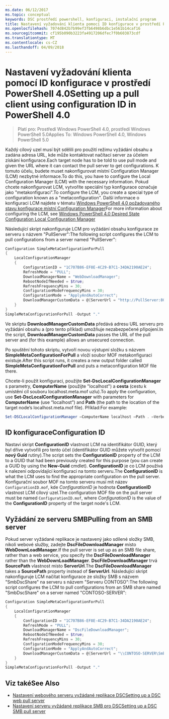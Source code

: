 ```yaml
---
ms.date: 06/12/2017
ms.topic: conceptual
keywords: DSC prostředí powershell, konfiguraci, instalační program
title: Nastavení vyžadování klienta pomocí ID konfigurace v prostředí PowerShell 4.0
ms.openlocfilehash: 7074d842b7b99ef3fb6498b6dbc1e561b14caf16
ms.sourcegitcommit: cf195b090b3223fa4917206dfec7f0b603873cdf
ms.translationtype: MT
ms.contentlocale: cs-CZ
ms.lasthandoff: 04/09/2018
---
```

# <a name="setting-up-a-pull-client-using-configuration-id-in-powershell-40"></a><span data-ttu-id="878dd-103">Nastavení vyžadování klienta pomocí ID konfigurace v prostředí PowerShell 4.0</span><span class="sxs-lookup"><span data-stu-id="878dd-103">Setting up a pull client using configuration ID in PowerShell 4.0</span></span>

><span data-ttu-id="878dd-104">Platí pro: Prostředí Windows PowerShell 4.0, prostředí Windows PowerShell 5.0</span><span class="sxs-lookup"><span data-stu-id="878dd-104">Applies To: Windows PowerShell 4.0, Windows PowerShell 5.0</span></span>

<span data-ttu-id="878dd-105">Každý cílový uzel musí být sdělili pro použití režimu vyžádání obsahu a zadána adresa URL, kde může kontaktovat načítací server za účelem získání konfigurace.</span><span class="sxs-lookup"><span data-stu-id="878dd-105">Each target node has to be told to use pull mode and given the URL where it can contact the pull server to get configurations.</span></span> <span data-ttu-id="878dd-106">K tomuto účelu, budete muset nakonfigurovat místní Configuration Manager (LCM) nezbytné informace.</span><span class="sxs-lookup"><span data-stu-id="878dd-106">To do this, you have to configure the Local Configuration Manager (LCM) with the necessary information.</span></span> <span data-ttu-id="878dd-107">Pokud chcete nakonfigurovat LCM, vytvoříte speciální typ konfigurace označuje jako "metakonfiguraci".</span><span class="sxs-lookup"><span data-stu-id="878dd-107">To configure the LCM, you create a special type of configuration known as a "metaconfiguration".</span></span> <span data-ttu-id="878dd-108">Další informace o konfiguraci LCM najdete v tématu [Windows PowerShell 4.0 požadovaného stavu konfigurace místní Configuration Manager](metaConfig4.md)</span><span class="sxs-lookup"><span data-stu-id="878dd-108">For more information about configuring the LCM, see [Windows PowerShell 4.0 Desired State Configuration Local Configuration Manager](metaConfig4.md)</span></span>

<span data-ttu-id="878dd-109">Následující skript nakonfiguruje LCM pro vyžádání obsahu konfigurace ze serveru s názvem "PullServer":</span><span class="sxs-lookup"><span data-stu-id="878dd-109">The following script configures the LCM to pull configurations from a server named "PullServer":</span></span>

```powershell
Configuration SimpleMetaConfigurationForPull
{
    LocalConfigurationManager
    {
        ConfigurationID = "1C707B86-EF8E-4C29-B7C1-34DA2190AE24";
        RefreshMode = "PULL";
        DownloadManagerName = "WebDownloadManager";
        RebootNodeIfNeeded = $true;
        RefreshFrequencyMins = 30;
        ConfigurationModeFrequencyMins = 30;
        ConfigurationMode = "ApplyAndAutoCorrect";
        DownloadManagerCustomData = @{ServerUrl = "http://PullServer:8080/PSDSCPullServer/PSDSCPullServer.svc"; AllowUnsecureConnection = “TRUE”}
    }
}
SimpleMetaConfigurationForPull -Output "."
```

<span data-ttu-id="878dd-110">Ve skriptu **DownloadManagerCustomData** předává adresu URL serveru pro vyžádání obsahu a (pro tento příklad) umožňuje nezabezpečené připojení.</span><span class="sxs-lookup"><span data-stu-id="878dd-110">In the script, **DownloadManagerCustomData** passes the URL of the pull server and (for this example) allows an unsecured connection.</span></span>

<span data-ttu-id="878dd-111">Po spuštění tohoto skriptu, vytvoří novou výstupní složku s názvem **SimpleMetaConfigurationForPull** a vloží soubor MOF metakonfiguraci existuje.</span><span class="sxs-lookup"><span data-stu-id="878dd-111">After this script runs, it creates a new output folder called **SimpleMetaConfigurationForPull** and puts a metaconfiguration MOF file there.</span></span>

<span data-ttu-id="878dd-112">Chcete-li použít konfiguraci, použijte **Set-DscLocalConfigurationManager** s parametry, **ComputerName** (použijte "localhost") a **cesta** (cestu k umístění cíl souboru localhost.meta.mof uzlu).</span><span class="sxs-lookup"><span data-stu-id="878dd-112">To apply the configuration, use **Set-DscLocalConfigurationManager** with parameters for **ComputerName** (use “localhost”) and **Path** (the path to the location of the target node’s localhost.meta.mof file).</span></span> <span data-ttu-id="878dd-113">Příklad:</span><span class="sxs-lookup"><span data-stu-id="878dd-113">For example:</span></span>
```powershell
Set-DSCLocalConfigurationManager –ComputerName localhost –Path . –Verbose.
```

## <a name="configuration-id"></a><span data-ttu-id="878dd-114">ID konfigurace</span><span class="sxs-lookup"><span data-stu-id="878dd-114">Configuration ID</span></span>
<span data-ttu-id="878dd-115">Nastaví skript **ConfigurationID** vlastnost LCM na identifikátor GUID, který byl dříve vytvořili pro tento účel (identifikátor GUID můžete vytvořit pomocí **nový Guid** rutiny).</span><span class="sxs-lookup"><span data-stu-id="878dd-115">The script sets the **ConfigurationID** property of the LCM to a GUID that had been previously created for this purpose (you can create a GUID by using the **New-Guid** cmdlet).</span></span> <span data-ttu-id="878dd-116">**ConfigurationID** je co LCM používá k nalezení odpovídající konfiguraci na tomto serveru.</span><span class="sxs-lookup"><span data-stu-id="878dd-116">The **ConfigurationID** is what the LCM uses to find the appropriate configuration on the pull server.</span></span> <span data-ttu-id="878dd-117">Konfigurační soubor MOF na tomto serveru musí mít název `ConfigurationID.mof`, kde *ConfigurationID* je hodnota **ConfigurationID** vlastnost LCM cílový uzel.</span><span class="sxs-lookup"><span data-stu-id="878dd-117">The configuration MOF file on the pull server must be named `ConfigurationID.mof`, where *ConfigurationID* is the value of the **ConfigurationID** property of the target node's LCM.</span></span>

## <a name="pulling-from-an-smb-server"></a><span data-ttu-id="878dd-118">Vyžádání ze serveru SMB</span><span class="sxs-lookup"><span data-stu-id="878dd-118">Pulling from an SMB server</span></span>

<span data-ttu-id="878dd-119">Pokud server vyžádané replikace je nastavený jako sdílené složky SMB, nikoli webové služby, zadejte **DscFileDownloadManager** místo **WebDownLoadManager**.</span><span class="sxs-lookup"><span data-stu-id="878dd-119">If the pull server is set up as an SMB file share, rather than a web service, you specify the **DscFileDownloadManager** rather than the **WebDownLoadManager**.</span></span>
<span data-ttu-id="878dd-120">**DscFileDownloadManager** trvá **SourcePath** vlastnost místo **ServerUrl**.</span><span class="sxs-lookup"><span data-stu-id="878dd-120">The **DscFileDownloadManager** takes a **SourcePath** property instead of **ServerUrl**.</span></span> <span data-ttu-id="878dd-121">Následující skript nakonfiguruje LCM načítat konfigurace ze složky SMB s názvem "SmbDscShare" na serveru s názvem "Serveru CONTOSO":</span><span class="sxs-lookup"><span data-stu-id="878dd-121">The following script configures the LCM to pull configurations from an SMB share named "SmbDscShare" on a server named "CONTOSO-SERVER":</span></span>

```powershell
Configuration SimpleMetaConfigurationForPull
{
    LocalConfigurationManager
    {
        ConfigurationID = "1C707B86-EF8E-4C29-B7C1-34DA2190AE24";
        RefreshMode = "PULL";
        DownloadManagerName = "DscFileDownloadManager";
        RebootNodeIfNeeded = $true;
        RefreshFrequencyMins = 30;
        ConfigurationModeFrequencyMins = 30;
        ConfigurationMode = "ApplyAndAutoCorrect";
        DownloadManagerCustomData = @{ServerUrl = "\\CONTOSO-SERVER\SmbDscShare"}
    }
}
SimpleMetaConfigurationForPull -Output "."
```

## <a name="see-also"></a><span data-ttu-id="878dd-122">Viz také</span><span class="sxs-lookup"><span data-stu-id="878dd-122">See Also</span></span>

- [<span data-ttu-id="878dd-123">Nastavení webového serveru vyžádané replikace DSC</span><span class="sxs-lookup"><span data-stu-id="878dd-123">Setting up a DSC web pull server</span></span>](pullServer.md)
- [<span data-ttu-id="878dd-124">Nastavení serveru vyžádané replikace SMB pro DSC</span><span class="sxs-lookup"><span data-stu-id="878dd-124">Setting up a DSC SMB pull server</span></span>](pullServerSMB.md)